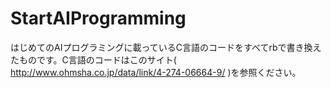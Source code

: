 StartAIProgramming
==================

はじめてのAIプログラミングに載っているC言語のコードをすべてrbで書き換えたものです。C言語のコードはこのサイト( http://www.ohmsha.co.jp/data/link/4-274-06664-9/ )を参照ください。
